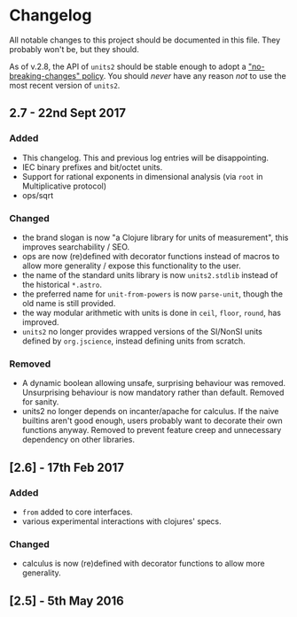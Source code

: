# Changelog
All notable changes to this project should be documented in this file. They probably won't be, but they should.

As of v.2.8, the API of `units2` should be stable enough to adopt a ["no-breaking-changes" policy](https://www.youtube.com/watch?v=oyLBGkS5ICk). You should *never* have any reason *not* to use the most recent version of `units2`.

## 2.7 - 22nd Sept 2017
### Added
- This changelog. This and previous log entries will be disappointing.
- IEC binary prefixes and bit/octet units.
- Support for rational exponents in dimensional analysis (via `root` in Multiplicative protocol)
- ops/sqrt
### Changed
- the brand slogan is now "a Clojure library for units of measurement", this improves searchability / SEO.
- ops are now (re)defined with decorator functions instead of macros to allow more generality / expose this functionality to the user.
- the name of the standard units library is now `units2.stdlib` instead of the historical `*.astro`.
- the preferred name for `unit-from-powers` is now `parse-unit`, though the old name is still provided.
- the way modular arithmetic with units is done in `ceil`, `floor`, `round`, has improved.
- `units2` no longer provides wrapped versions of the SI/NonSI units defined by `org.jscience`, instead defining units from scratch.
### Removed
- A dynamic boolean allowing unsafe, surprising behaviour was removed. Unsurprising behaviour is now mandatory rather than default. Removed for sanity.
- units2 no longer depends on incanter/apache for calculus. If the naive builtins aren't good enough, users probably want to decorate their own functions anyway. Removed to prevent feature creep and unnecessary dependency on other libraries.

## [2.6] - 17th Feb 2017
### Added
- `from` added to core interfaces.
- various experimental interactions with clojures' specs.
### Changed
- calculus is now (re)defined with decorator functions to allow more generality.

## [2.5] - 5th May 2016
